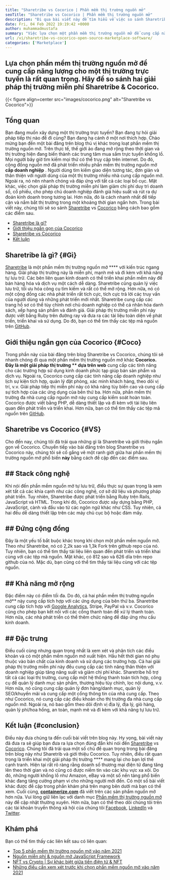 ```yaml
---
title: "Sharetribe vs Cocorico | Phần mềm thị trường nguồn mở" 
seoTitle: "Sharetribe vs Cocorico | Phần mềm thị trường nguồn mở" 
description: "Đi qua bài viết này để tìm hiểu về việc so sánh Sharetribe vs Cocorico. Cài đặt một giải pháp thị trường nguồn mở để nuôi dưỡng doanh số & thị trường." 
date: Fri, 04 Feb 2022 19:19:42 +0000
author: muhammadmustafa
summary: "Việc lựa chọn một phần mềm thị trường nguồn mở để cung cấp năng lượng cho một thị trường trực tuyến là rất quan trọng. Hãy so sánh hai giải pháp thị trường miễn phí Sharetribe & amp; Cocorico." 
url: /vi/sharetribe-vs-cocorico-open-source-marketplace-software/
categories: ['Marketplace']
---
```


## Lựa chọn phần mềm thị trường nguồn mở để cung cấp năng lượng cho một thị trường trực tuyến là rất quan trọng. Hãy để so sánh hai giải pháp thị trường miễn phí Sharetribe & Cocorico.

{{< figure align=center src="images/cocorico.png" alt="Sharetribe vs Cocorico">}}


## Tổng quan
Bạn đang muốn xây dựng một thị trường trực tuyến? Bạn đang tự hỏi giải pháp tiếp thị nào để đi cùng? Bạn đang hạ cánh ở một nơi thích hợp. Chào mừng bạn đến một bài đăng trên blog thú vị khác trong loạt phần mềm thị trường nguồn mở. Trên thực tế, thế giới ảo đang mở rộng theo thời gian và thị trường hiện đang biến thành các trung tâm mua sắm trực tuyến khổng lồ. Mọi người bây giờ tìm kiếm mọi thứ có thể truy cập trên internet. Do đó, cộng đồng nguồn mở đã phát triển nhiều phần mềm thị trường nguồn mở  **cấp doanh nghiệp** .
Người dùng tìm kiếm giao diện tương tác, đơn giản và thân thiện với người dùng của một thị trường nhiều nhà cung cấp nguồn mở. Ngoài ra, nó nên nhanh chóng và đáp ứng với tất cả các loại bố cục. Mặt khác, việc chọn giải pháp thị trường miễn phí làm giảm chi phí duy trì doanh số, cổ phiếu, cho phép chủ doanh nghiệp đánh giá hiệu suất và rút ra dự đoán kinh doanh trong tương lai. Hơn nữa, đó là cách nhanh nhất để tiếp cận và nắm bắt thị trường trong một khoảng thời gian ngắn hơn. Trong bài viết này, chúng tôi sẽ so sánh [Sharetribe][1] vs [Cocorico][2] bằng cách bao gồm các điểm sau.
  * [Sharetribe là gì?][3]
  * [Giới thiệu ngắn gọn của Cocorico][4]
  * [Sharetribe vs Cocorico][5]
  * [Kết luận][6]

## Sharetribe là gì?   {#Gì}
[Sharetribe][1] là một phần mềm thị trường nguồn mở **** với kiến ​​trúc ngang hàng. Giải pháp thị trường này là miễn phí, mạnh mẽ và đi kèm với khả năng tự lưu trữ. Các bên liên quan kinh doanh có thể triển khai phần mềm này để bán hàng hóa và dịch vụ một cách dễ dàng. Sharetribe cũng quản lý việc lưu trữ, tối ưu hóa công cụ tìm kiếm và rất có thể mở rộng. Hơn nữa, nó có một cộng đồng các nhà phát triển rất tích cực, tích cực trả lời các truy vấn của người dùng và những phát triển mới nhất. Sharetribe cung cấp các trang hồ sơ có thể tùy chỉnh nơi chủ doanh nghiệp có thể cá nhân hóa danh sách, xếp hạng sản phẩm và đánh giá. Giải pháp thị trường miễn phí này được viết bằng Ruby trên đường ray và đưa ra các tài liệu toàn diện về phát triển, triển khai và sử dụng. Do đó, bạn có thể tìm thấy các tệp mã nguồn trên [GitHub][7].

## Giới thiệu ngắn gọn của Cocorico   {#Coco}
Trong phần này của bài đăng trên blog Sharetribe vs Cocorico, chúng tôi sẽ nhanh chóng đi qua một phần mềm thị trường nguồn mở khác **Cocorico. Đây là một giải pháp thị trường ** dựa trên web**  cung cấp các tính năng cho các trường hợp sử dụng kinh doanh phức tạp giúp bán sản phẩm và dịch vụ. Ngoài ra, Cocorico cung cấp các tính năng cấp doanh nghiệp như lịch sự kiện tích hợp, quản lý đặt phòng, xác minh khách hàng, theo dõi vị trí, v.v. Giải pháp tiếp thị miễn phí này có khả năng tùy biến cao và cung cấp sự tích hợp của các ứng dụng của bên thứ ba. Hơn nữa, phần mềm thị trường đa nhà cung cấp nguồn mở này cung cấp kiểm soát hoàn toàn. Cocorico được viết bằng PHP, dễ dàng thiết lập và đi kèm với tài liệu liên quan đến phát triển và triển khai. Hơn nữa, bạn có thể tìm thấy các tệp mã nguồn trên [GitHub][8].

## Sharetribe vs Cocorico   {#VS}
Cho đến nay, chúng tôi đã trải qua những gì là Sharetribe và giới thiệu ngắn gọn về Cocorico. Chuyển tiếp vào bài đăng trên blog Sharetribe vs Cocorico này, chúng tôi sẽ cố gắng vẽ một ranh giới giữa hai phần mềm thị trường nguồn mở phổ biến  **này**  bằng cách đề cập đến các điểm sau.

## ## Stack công nghệ
Khi nói đến phần mềm nguồn mở tự lưu trữ, điều thực sự quan trọng là xem xét tất cả các khía cạnh như các công nghệ, cơ sở dữ liệu và phương pháp phát triển. Tuy nhiên, Sharetribe được phát triển bằng Ruby trên Rails, JavaScript và HTML. Trong khi đó, Cocorico được xây dựng bằng PHP, JavaScript, cành và đầu vào từ các ngôn ngữ khác như CSS. Tuy nhiên, cả hai đều dễ dàng thiết lập trên các máy chủ cục bộ hoặc đám mây.

## ##  **Đứng cộng đồng** 
Đây là một yếu tố bắt buộc khác trong khi chọn một phần mềm nguồn mở. Theo như Sharetribe, nó có 2,2k sao và 1,3k Fork trên github repo của nó. Tuy nhiên, bạn có thể tìm thấy tài liệu liên quan đến phát triển và triển khai cùng với các tệp mã nguồn. Mặt khác, có 812 sao và 626 dĩa trên repo github của nó. Mặc dù, bạn cũng có thể tìm thấy tài liệu cùng với các tệp nguồn.

## ##  **Khả năng mở rộng** 
Đặc điểm này có điểm tối đa. Do đó, cả hai phần mềm thị trường nguồn mở** này cung cấp tích hợp với các ứng dụng của bên thứ ba. Sharetribe cung cấp tích hợp với [Google Analytics][9], Stripe, PayPal và v.v. Cocorico cũng cho phép bạn kết nối với các cổng thanh toán để xử lý thanh toán. Hơn nữa, các nhà phát triển có thể thêm chức năng để đáp ứng nhu cầu kinh doanh.

## ## Đặc trưng
Điều cuối cùng nhưng quan trọng nhất là xem xét và phân tích các điều khoản và có một phần mềm nguồn mở xuất hiện. Hầu hết thời gian nó phụ thuộc vào bản chất của kinh doanh và sử dụng các trường hợp. Cả hai giải pháp thị trường miễn phí này đều cung cấp các tính năng thân thiện với doanh nghiệp giúp tăng năng suất và giảm chi phí khác. Sharetribe hỗ trợ tất cả các loại thị trường, cung cấp một hệ thống thanh toán tích hợp, công cụ để quản lý danh mục sản phẩm, thương hiệu tùy chỉnh, lọc nội dung, v.v. Hơn nữa, nó cũng cung cấp quản lý đơn hàng/danh mục, quản lý SEO/khuyến mãi và cung cấp một cổng thông tin của nhà cung cấp.
Theo như Cocorico, nó cung cấp các điều khoản cho thị trường đa nhà cung cấp nguồn mở. Ngoài ra, nó bao gồm theo dõi định vị địa lý, địa lý, giỏ hàng, quản lý phí/hoa hồng, an toàn, mạnh mẽ và đi kèm với khả năng tự lưu trữ.

## Kết luận   {#conclusion}
Điều này đưa chúng ta đến cuối bài viết trên blog này. Hy vọng, bài viết này đã đưa ra sẽ giúp bạn đưa ra lựa chọn đúng đắn khi nói đến [Sharetribe][1] vs [Cocorico][2]. Chúng tôi đã trải qua một số chủ đề quan trọng trong bài đăng trên blog này như Sharetrib và giới thiệu Cocorico. Tuy nhiên, điều rất quan trọng là triển khai một giải pháp thị trường **** mang lại cho bạn lợi thế cạnh tranh. Hiện tại rất rõ ràng rằng doanh số thương mại điện tử đang tăng lên theo thời gian và nó cũng có được niềm tin vào các khu vực xa xôi. Do đó, những người khổng lồ như Amazon, eBay và một số nền tảng phổ biến khác đang tăng cường phạm vi cho những người mới đến. Có một số bài viết khác được đề cập trong phần khám phá trên mạng bên dưới mà bạn có thể xem.
Cuối cùng,  **[containerize.com][10]**  đã viết trên các sản phẩm nguồn mở hơn nữa. Vui lòng giữ liên lạc với danh mục [Phần mềm thị trường nguồn mở][11] này để cập nhật thường xuyên. Hơn nữa, bạn có thể theo dõi chúng tôi trên các tài khoản truyền thông xã hội của chúng tôi [Facebook][12], [LinkedIn][13] và [Twitter][14].

## Khám phá
Bạn có thể tìm thấy các liên kết sau có liên quan:
  * [Top 5 phần mềm thị trường nguồn mở vào năm 2021][15]
  * [Nguồn miễn phí & nguồn mở JavaScript Framework][16]
  * [NFT vs Crypto | Sự khác biệt giữa tiền điện tử & NFT][17]
  * [Những điều cần xem xét trước khi chọn phần mềm nguồn mở vào năm 2021][18]

  
[1]: https://products.containerize.com/marketplace/sharetribe/
[2]: https://products.containerize.com/marketplace/cocorico/
[3]: #what
[4]: #coco
[5]: #vs
[6]: #Conclusion
[7]: https://github.com/sharetribe/sharetribe
[8]: https://github.com/Cocolabs-SAS/cocorico
[9]: https://analytics.google.com
[10]: https://www.containerize.com/
[11]: https://products.containerize.com/marketplace/
[12]: https://web.facebook.com/containerize
[13]: https://www.linkedin.com/company/containerize/
[14]: https://twitter.com/containerize_co
[15]: https://blog.containerize.com/marketplace/top-5-open-source-marketplace-software-in-2021/
[16]: https://blog.containerize.com/software-development/free-open-source-popular-javascript-frameworks/
[17]: https://blog.containerize.com/blockchain-platforms/nft-vs-crypto-difference-between-cryptocurrency-nft/
[18]: https://blog.containerize.com/cmdb-software/things-to-review-before-opting-open-source-software-in-2021/
